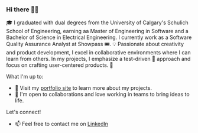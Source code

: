 ### Hi there 👋🌟

🎓 I graduated with dual degrees from the University of Calgary's Schulich School of Engineering, earning aa Master of Engineering in Software and a Bachelor of Science in Electrical Engineering. I currently work as a Software Quality Assurance Analyst at Showpass 🎟️. 💡 Passionate about creativity and product development, I excel in collaborative environments where I can learn from others. In my projects, I emphasize a test-driven 🔄 approach and focus on crafting user-centered products. 🎨

What I'm up to:

- 🔭  Visit my [portfolio site](https://chvaldez10.github.io/) to learn more about my projects.
- 🤝 I'm open to collaborations and love working in teams to bring ideas to life.

Let's connect!

- 📫 Feel free to contact me on [LinkedIn](https://www.linkedin.com/in/chvaldez10/)
